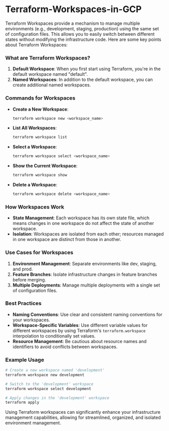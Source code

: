 # Terraform-Workspaces-in-GCP

Terraform Workspaces provide a mechanism to manage multiple environments (e.g., development, staging, production) using the same set of configuration files. This allows you to easily switch between different states without modifying the infrastructure code. Here are some key points about Terraform Workspaces:

### What are Terraform Workspaces?
1. **Default Workspace**: When you first start using Terraform, you're in the default workspace named "default".
2. **Named Workspaces**: In addition to the default workspace, you can create additional named workspaces.

### Commands for Workspaces

- **Create a New Workspace**: 
  ```sh
  terraform workspace new <workspace_name>
  ```
- **List All Workspaces**:
  ```sh
  terraform workspace list
  ```
- **Select a Workspace**:
  ```sh
  terraform workspace select <workspace_name>
  ```
- **Show the Current Workspace**:
  ```sh
  terraform workspace show
  ```
- **Delete a Workspace**:
  ```sh
  terraform workspace delete <workspace_name>
  ```

### How Workspaces Work
- **State Management**: Each workspace has its own state file, which means changes in one workspace do not affect the state of another workspace.
- **Isolation**: Workspaces are isolated from each other; resources managed in one workspace are distinct from those in another.

### Use Cases for Workspaces
1. **Environment Management**: Separate environments like dev, staging, and prod.
2. **Feature Branches**: Isolate infrastructure changes in feature branches before merging.
3. **Multiple Deployments**: Manage multiple deployments with a single set of configuration files.

### Best Practices
- **Naming Conventions**: Use clear and consistent naming conventions for your workspaces.
- **Workspace-Specific Variables**: Use different variable values for different workspaces by using Terraform's `terraform.workspace` interpolation to conditionally set values.
- **Resource Management**: Be cautious about resource names and identifiers to avoid conflicts between workspaces.

### Example Usage
```sh
# Create a new workspace named 'development'
terraform workspace new development

# Switch to the 'development' workspace
terraform workspace select development

# Apply changes in the 'development' workspace
terraform apply
```

Using Terraform workspaces can significantly enhance your infrastructure management capabilities, allowing for streamlined, organized, and isolated environment management.